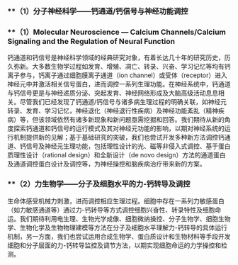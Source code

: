 ### **（1）分子神经科学——钙通道/钙信号与神经功能调控
### **（1）Molecular Neuroscience — Calcium Channels/Calcium Signaling and the Regulation of Neural Function

钙通道和钙信号是神经科学领域的经典研究对象，有着长达几十年的研究历史，历久弥新。大多数生物学过程如发育、增殖、凋亡、转录、兴奋、学习记忆等均有钙离子参与，钙离子通过细胞膜离子通道（ion channel）或受体（receptor）进入神经元中并激活相关信号蛋白，进而调控一系列生理功能。在神经系统中，钙通道与钙信号更是与神经递质分泌、突起发育、神经网络形成及大脑高级活动息息相关。尽管我们已经发现了钙通道/钙信号与诸多病生理过程的明确关联，如神经元转录、发育、学习记忆，神经退化（神经退行性疾病）及神经功能紊乱（精神疾病）等，但该领域依然有诸多新现象和新问题亟需挖掘和回答。我们期待从新的角度探索钙通道和钙信号的运行模式及其对神经元功能的影响，以期对神经系统的运行机制提供新的见解；基于基础研究的突破，我们也尝试开发多种新方法调控钙通道、钙信号及神经元生理功能，包括理性设计的光、磁等非侵入式调控、基于蛋白质理性设计（rational design）和全新设计（de novo design）方法的通道蛋白及通道调控蛋白设计及调控等，为神经操控和脑疾病治疗带来新的方案。

### **（2）力生物学——分子及细胞水平的力-钙转导及调控

生命体感受机械力刺激，进而调控相应生理过程。细胞中存在一系列力敏感蛋白（如力敏感通道等）通过力-钙转导等方式调控细胞兴奋性、转录特性及细胞命运。我们期待利用电生理、生物光学成像、细胞微纳操控、分子生物学、细胞生物学、生物化学及生物物理建模等方法在分子及细胞水平理解力-钙转导的具体运行机制，另一方面，我们也尝试运用合成生物学、蛋白质设计和生物材料等手段开发细胞和分子层面的力-钙转导监控及调节方法，以期实现细胞命运的力学操控和检测。

